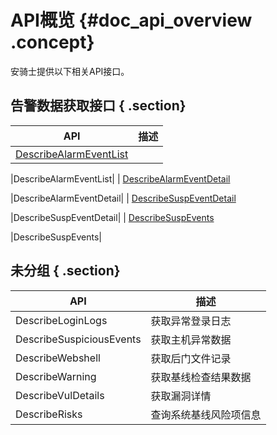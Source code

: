 # API概览 {#doc_api_overview .concept}

安骑士提供以下相关API接口。

## 告警数据获取接口 { .section}

|API|描述|
|---|--|
| [DescribeAlarmEventList](~~101053~~)

 |DescribeAlarmEventList|
| [DescribeAlarmEventDetail](~~101051~~)

 |DescribeAlarmEventDetail|
| [DescribeSuspEventDetail](~~101052~~)

 |DescribeSuspEventDetail|
| [DescribeSuspEvents](~~101054~~)

 |DescribeSuspEvents|

## 未分组 { .section}

|API|描述|
|---|--|
|DescribeLoginLogs|获取异常登录日志|
|DescribeSuspiciousEvents|获取主机异常数据|
|DescribeWebshell|获取后门文件记录|
|DescribeWarning|获取基线检查结果数据|
|DescribeVulDetails|获取漏洞详情|
|DescribeRisks|查询系统基线风险项信息|


